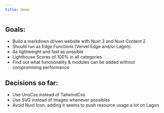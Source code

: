 ```yaml
---
title: Home
---
```


## Goals:

* Build a markdown driven website with Nuxt 3 and Nuxt Content 2
* Should run as Edge Functions (Vervel Edge and/or Lagon)
* As lightweight and fast as possible
* Lighthouse Scores of 100% in all categories
* Find out what functionality & modules can be added without compromising performance

## Decisions so far:

* Use UnoCss instead of TailwindCss
* Use SVG instead of images whenever possibles
* Avoid Nuxt Icon, adding it seems to push resource usage a lot on Lagon
